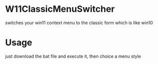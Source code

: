 # W11ClassicMenuSwitcher
switches your win11 context menu to the classic form which is like win10
# Usage
just download the bat file and execute it, then choice a menu style
